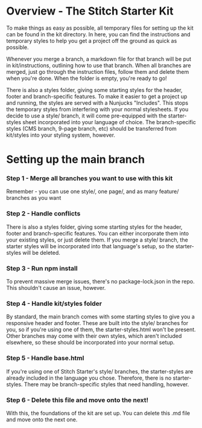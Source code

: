 # Overview - The Stitch Starter Kit

To make things as easy as possible, all temporary files for setting up the kit can be found in the kit directory. In
here, you can find the instructions and temporary styles to help you get a project off the ground as quick as possible.

Whenever you merge a branch, a markdown file for that branch will be put in kit/instructions, outlining how to use that
branch. When all branches are merged, just go through the instruction files, follow them and delete them when you're
done. When the folder is empty, you're ready to go!

There is also a styles folder, giving some starting styles for the header, footer and branch-specific features. To make
it easier to get a project up and running, the styles are served with a Nunjucks "Includes". This stops the temporary
styles from interfering with your normal stylesheets. If you decide to use a style/ branch, it will come pre-equipped
with the starter-styles sheet incorporated into your language of choice. The branch-specific styles (CMS branch, 9-page
branch, etc) should be transferred from kit/styles into your styling system, however.

<!--  -->

# Setting up the main branch

### Step 1 - Merge all branches you want to use with this kit

Remember - you can use one style/, one page/, and as many feature/ branches as you want

### Step 2 - Handle conflicts

There is also a styles folder, giving some starting styles for the header, footer and branch-specific features. You can
either incorporate them into your existing styles, or just delete them. If you merge a style/ branch, the starter styles
will be incorporated into that language's setup, so the starter-styles will be deleted.

### Step 3 - Run npm install

To prevent massive merge issues, there's no package-lock.json in the repo. This shouldn't cause an issue, however.

### Step 4 - Handle kit/styles folder

By standard, the main branch comes with some starting styles to give you a responsive header and footer. These are built
into the style/ branches for you, so if you're using one of them, the starter-styles.html won't be present. Other
branches may come with their own styles, which aren't included elsewhere, so these should be incorporated into your
normal setup.

### Step 5 - Handle base.html

If you're using one of Stitch Starter's style/ branches, the starter-styles are already included in the language you
chose. Therefore, there is no starter-styles. There may be branch-specific styles that need handling, however.

### Step 6 - Delete this file and move onto the next!

With this, the foundations of the kit are set up. You can delete this .md file and move onto the next one.
